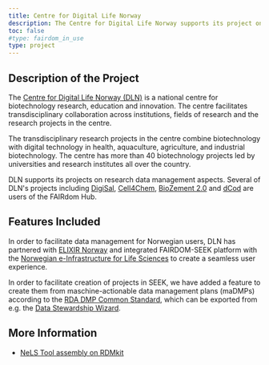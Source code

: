 ```yaml
---
title: Centre for Digital Life Norway
description: The Centre for Digital Life Norway supports its project on the usage of the FAIRDOM-SEEK platform and has integrated it with the Norwegian e-Infrastructure for Life Sciences
toc: false
#type: fairdom_in_use
type: project
---
```


## Description of the Project

The [Centre for Digital Life Norway (DLN)](https://www.digitallifenorway.org) is a national centre for biotechnology research, education and innovation. The centre facilitates transdisciplinary collaboration across institutions, fields of research and the research projects in the centre. 

The transdisciplinary research projects in the centre combine biotechnology with digital technology in health, aquaculture, agriculture, and industrial biotechnology. The centre has more than 40 biotechnology projects led by universities and research institutes all over the country.

DLN supports its projects on research data management aspects. Several of DLN's projects including [DigiSal](https://www.digitallifenorway.org/projects/digisal/index.html), [Cell4Chem](https://www.digitallifenorway.org/projects/Cell4Chem/index.html), [BioZement 2.0](https://www.digitallifenorway.org/projects/biozement-2-0/index.html) and [dCod](https://www.digitallifenorway.org/projects/dcod-1-0/index.html) are users of the FAIRdom Hub.

## Features Included

In order to facilitate data management for Norwegian users, DLN has partnered with [ELIXIR Norway](https://elixir.no/) and integrated FAIRDOM-SEEK platform with the [Norwegian e-Infrastructure for Life Sciences](https://nels.bioinfo.no) to create a seamless user experience.

In order to facilitate creation of projects in SEEK, we have added a feature to create them from maschine-actionable data management plans (maDMPs) according to the [RDA DMP Common Standard](https://github.com/RDA-DMP-Common/RDA-DMP-Common-Standard), which can be exported from e.g. the [Data Stewardship Wizard](https://ds-wizard.org/).

## More Information

* [NeLS Tool assembly on RDMkit](https://rdmkit.elixir-europe.org/nels_assembly)
